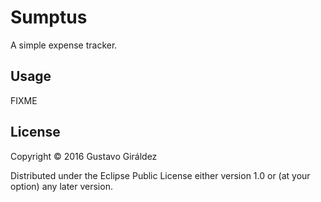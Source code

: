 # Sumptus

A simple expense tracker.

## Usage

FIXME

## License

Copyright © 2016 Gustavo Giráldez

Distributed under the Eclipse Public License either version 1.0 or (at
your option) any later version.
